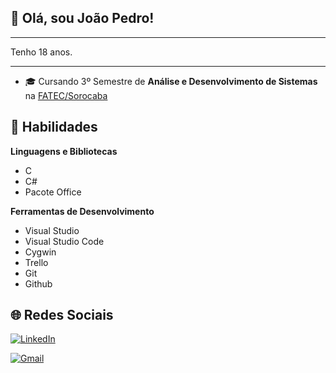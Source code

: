 ## 👋 Olá, sou **João Pedro!**

----- 

Tenho 18 anos.

----- 

 - 🎓 Cursando 3º Semestre de **Análise e Desenvolvimento de Sistemas** na [FATEC/Sorocaba](http://www.fatecsorocaba.edu.br/)

## 🚀 Habilidades

**Linguagens e Bibliotecas**

 - C
 - C#
 - Pacote Office

**Ferramentas de Desenvolvimento**

 - Visual Studio
 - Visual Studio Code
 - Cygwin
 - Trello
 - Git
 - Github

## 🌐 Redes Sociais

<a href="https://www.linkedin.com/in/joão-pedro-ricci-guimaro-8b3875231/" target="_blank"> <img src="https://img.shields.io/badge/LinkedIn-0077B5?style=for-the-badge&logo=linkedin&logoColor=white" alt="LinkedIn">
</a>

<a href="malito:jprgui@gmail.com" target="_blank"> <img src="https://img.shields.io/badge/Gmail-D14836?style=for-the-badge&logo=gmail&logoColor=white" alt="Gmail">
</a>
